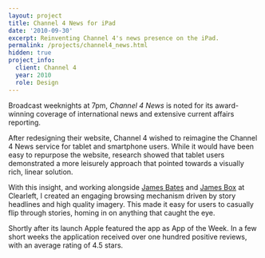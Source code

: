 ```yaml
---
layout: project
title: Channel 4 News for iPad
date: '2010-09-30'
excerpt: Reinventing Channel 4's news presence on the iPad.
permalink: /projects/channel4_news.html
hidden: true
project_info:
  client: Channel 4
  year: 2010
  role: Design
---
```

Broadcast weeknights at 7pm, _Channel 4 News_ is noted for its award-winning coverage of international news and extensive current affairs reporting.

After redesigning their website, Channel 4 wished to reimagine the Channel 4 News service for tablet and smartphone users. While it would have been easy to repurpose the website, research showed that tablet users demonstrated a more leisurely approach that pointed towards a visually rich, linear solution.

With this insight, and working alongside [James Bates][1] and [James Box][2] at Clearleft, I created an engaging browsing mechanism driven by story headlines and high quality imagery. This made it easy for users to casually flip through stories, homing in on anything that caught the eye.

Shortly after its launch Apple featured the app as App of the Week. In a few short weeks the application received over one hundred positive reviews, with an average rating of 4.5 stars.

[1]: http://clearleft.com/is/james-bates/
[2]: http://clearleft.com/is/james-box/
